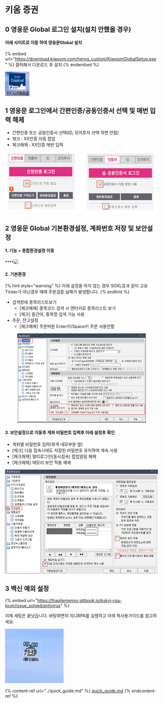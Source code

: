 # 키움 증권

## 0 영웅문 Global 로그인 설치(설치 안했을 경우)

#### 아래 사이트로 이동 하여 영웅문Global 설치

{% embed url="https://download.kiwoom.com/herog_custom/KiwoomGlobalSetup.exe" %}
클릭해서 다운로드 후 설치
{% endembed %}

![](<../.gitbook/assets/image (31).png>)



## 1 영웅문 로그인에서 간편인증/공동인증서 선택 및 매번 입력 해제

* 간편인증 또는 공동인증서 선택(ID, 모의투자 선택 하면 안됨)
* 체크 : XX인증 자동 팝업
* 체크해제 : XX인증 매번 입력

![](<../.gitbook/assets/image (102).png>)



## 2 영웅문 Global 기본환경설정,  계좌번호 저장 및 보안설정

#### **1. 기능 > 종합환경설정 이동**

\*\*\*\*![](https://gblobscdn.gitbook.com/assets%2F-MZ-Y7H8lCWI22Yo_bhV%2F-MZTEoY7sSwRc_THQwd0%2F-MZTGyXVtpwwo9AEgjRl%2Fimage.png?alt=media\&token=3a700c3a-0ad7-4b80-83a9-74e623036405)





#### **2. 기본환경**

{% hint style="warning" %}
아래 설정을 하지 않는 경우 SOXL등과 같이 고유 Ticker가 아닌경우 매매 주문검증 실패가 발생합니다.
{% endhint %}

* 검색창에 종목리스트보기
  * \[체크해제] 종목코드 검색 시 엔터키로 종목리스트 보기
  * \[체크] 중간어, 종목명 검색 기능 사용
* 주문, 잔고설정
  * \[체크해제] 주문버튼 Enter키/Space키 주문 사용안함

<figure><img src="../.gitbook/assets/image (7).png" alt=""><figcaption></figcaption></figure>



#### **3. 보안설정으로 이동후 계좌 비밀번호 입력후 아래 설정후 확인**

* 계좌별 비밀번호 입력(회색 네모부분 옆)
* \[체크] 다음 접속시에도 저장된 비밀번호 유지하여 계속 사용
* \[체크해제] 멀티로그인(동시접속) 팝업알림 해제
* \[체크해제] 메모리 보안 적용 해제

![](<../.gitbook/assets/image (104) (2) (1) (1).png>)





## 3 백신 예외 설정

{% embed url="https://fragilememor.gitbook.io/kskyj-rpa-kium/issue_solved/antivirus" %}

이제 세팅은 끝났습니다. 바탕화면의 지니RPA를 실행하고 아래 퀵사용가이드를 참고하세요.

![](<../.gitbook/assets/image (102) (1) (1).png>)

{% content-ref url="../quick_guide.md" %}
[quick\_guide.md](../quick_guide.md)
{% endcontent-ref %}
